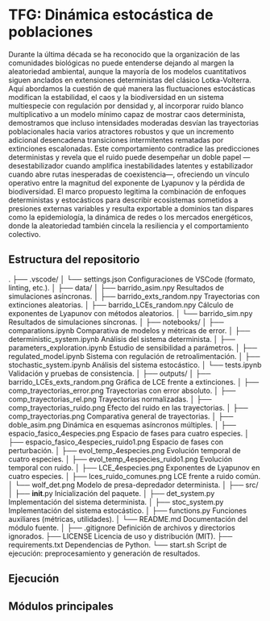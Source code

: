 # TFG: **Dinámica estocástica de poblaciones**

Durante la última década se ha reconocido que la organización de las comunidades biológicas no puede entenderse dejando al margen la aleatoriedad ambiental, aunque la mayoría de los modelos cuantitativos siguen anclados en extensiones deterministas del clásico Lotka-Volterra. Aquí abordamos la cuestión de qué manera las fluctuaciones estocásticas modifican la estabilidad, el caos y la biodiversidad en un sistema multiespecie con regulación por densidad y, al incorporar ruido blanco multiplicativo a un modelo mínimo capaz de mostrar caos determinista, demostramos que incluso intensidades moderadas desvían las trayectorias poblacionales hacia varios atractores robustos y que un incremento adicional desencadena transiciones intermitentes rematadas por extinciones escalonadas. Este comportamiento contradice las predicciones deterministas y revela que el ruido puede desempeñar un doble papel —desestabilizador cuando amplifica inestabilidades latentes y estabilizador cuando abre rutas inesperadas de coexistencia—, ofreciendo un vínculo operativo entre la magnitud del exponente de Lyapunov y la pérdida de biodiversidad. El marco propuesto legitima la combinación de enfoques deterministas y estocásticos para describir ecosistemas sometidos a presiones externas variables y resulta exportable a dominios tan dispares como la epidemiología, la dinámica de redes o los mercados energéticos, donde la aleatoriedad también cincela la resiliencia y el comportamiento colectivo.

## Estructura del repositorio

.
├── .vscode/
│   └── settings.json           Configuraciones de VSCode (formato, linting, etc.).
│
├── data/
│   ├── barrido_asim.npy        Resultados de simulaciones asíncronas.
│   ├── barrido_exts_random.npy Trayectorias con extinciones aleatorias.
│   ├── barrido_LCEs_random.npy Cálculo de exponentes de Lyapunov con métodos aleatorios.
│   └── barrido_sim.npy         Resultados de simulaciones síncronas.
│
├── notebooks/
│   ├── comparations.ipynb           Comparativa de modelos y métricas de error.
│   ├── deterministic_system.ipynb   Análisis del sistema determinista.
│   ├── parameters_exploration.ipynb Estudio de sensibilidad a parámetros.
│   ├── regulated_model.ipynb        Sistema con regulación de retroalimentación.
│   ├── stochastic_system.ipynb      Análisis del sistema estocástico.
│   └── tests.ipynb                  Validación y pruebas de consistencia.
│
├── outputs/
│   ├── barrido_LCEs_exts_random.png  Gráfica de LCE frente a extinciones.
│   ├── comp_trayectorias_error.png   Trayectorias con error absoluto.
│   ├── comp_trayectorias_rel.png     Trayectorias normalizadas.
│   ├── comp_trayectorias_ruido.png   Efecto del ruido en las trayectorias.
│   ├── comp_trayectorias.png         Comparativa general de trayectorias.
│   ├── doble_asim.png                Dinámica en esquemas asíncronos múltiples.
│   ├── espacio_fasico_4especies.png  Espacio de fases para cuatro especies.
│   ├── espacio_fasico_4especies_ruido1.png  Espacio de fases con perturbación.
│   ├── evol_temp_4especies.png       Evolución temporal de cuatro especies.
│   ├── evol_temp_4especies_ruido1.png Evolución temporal con ruido.
│   ├── LCE_4especies.png             Exponentes de Lyapunov en cuatro especies.
│   ├── lces_ruido_comunes.png        LCE frente a ruido común.
│   └── wolf_det.png                  Modelo de presa-depredador determinista.
│
├── src/
│   ├── __init__.py       Inicialización del paquete.
│   ├── det_system.py     Implementación del sistema determinista.
│   ├── stoc_system.py    Implementación del sistema estocástico.
│   ├── functions.py      Funciones auxiliares (métricas, utilidades).
│   └── README.md         Documentación del módulo fuente.
│
├── .gitignore            Definición de archivos y directorios ignorados.
├── LICENSE               Licencia de uso y distribución (MIT).
├── requirements.txt      Dependencias de Python.
└── start.sh              Script de ejecución: preprocesamiento y generación de resultados.


## Ejecución

## Módulos principales
